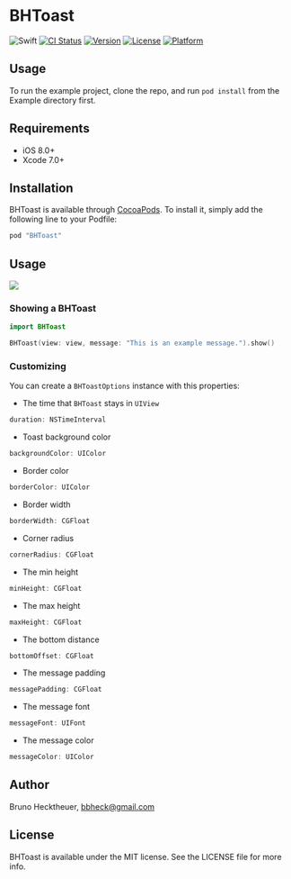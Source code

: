 # BHToast

![Swift](https://img.shields.io/badge/language-Swift-orange.svg)
[![CI Status](http://img.shields.io/travis/bbheck/BHToast.svg?style=flat)](https://travis-ci.org/bbheck/BHToast)
[![Version](https://img.shields.io/cocoapods/v/BHToast.svg?style=flat)](http://cocoapods.org/pods/BHToast)
[![License](https://img.shields.io/cocoapods/l/BHToast.svg?style=flat)](http://cocoapods.org/pods/BHToast)
[![Platform](https://img.shields.io/cocoapods/p/BHToast.svg?style=flat)](http://cocoapods.org/pods/BHToast)

## Usage

To run the example project, clone the repo, and run `pod install` from the Example directory first.

## Requirements

- iOS 8.0+
- Xcode 7.0+

## Installation

BHToast is available through [CocoaPods](http://cocoapods.org). To install
it, simply add the following line to your Podfile:

```ruby
pod "BHToast"
```

## Usage

<img src="https://cloud.githubusercontent.com/assets/2257294/12374113/f796500a-bc78-11e5-93bc-ac886c3d1f66.gif">

### Showing a BHToast

```swift
import BHToast

BHToast(view: view, message: "This is an example message.").show()
```

### Customizing

You can create a `BHToastOptions` instance with this properties:

* The time that `BHToast` stays in `UIView`
```swift
duration: NSTimeInterval
```

* Toast background color
```swift
backgroundColor: UIColor
```

* Border color
```swift
borderColor: UIColor
```

* Border width
```swift
borderWidth: CGFloat
```

* Corner radius
```swift
cornerRadius: CGFloat
```

* The min height
```swift
minHeight: CGFloat
```

* The max height
```swift
maxHeight: CGFloat
```

* The bottom distance
```swift
bottomOffset: CGFloat
```

* The message padding
```swift
messagePadding: CGFloat
```

* The message font
```swift
messageFont: UIFont
```

* The message color
```swift
messageColor: UIColor
```

## Author

Bruno Hecktheuer, bbheck@gmail.com

## License

BHToast is available under the MIT license. See the LICENSE file for more info.

